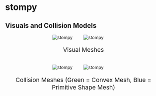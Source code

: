 <!-- THIS IS ALL GENERATED DOCUMENTATION via generate_robot_docs.py. DO NOT MODIFY THIS FILE -->

# stompy

## Visuals and Collision Models

<div>
    <div style="max-width: 100%; display: flex; justify-content: center;">
        <img src="/_static/robot_images/stompy/front_visual.png" style='min-width:min(50%, 100px);max-width:50%;height:auto' alt="stompy">
        <img src="/_static/robot_images/stompy/side_visual.png" style='min-width:min(50%, 100px);max-width:50%;height:auto' alt="stompy">
    </div>
    <p style="text-align: center; font-size: 1.2rem;">Visual Meshes</p>
    <br/>
    <div style="max-width: 100%; display: flex; justify-content: center;">
        <img src="/_static/robot_images/stompy/front_collision.png" style='min-width:min(50%, 100px);max-width:50%;height:auto' alt="stompy">
        <img src="/_static/robot_images/stompy/side_collision.png" style='min-width:min(50%, 100px);max-width:50%;height:auto' alt="stompy">
    </div>
    <p style="text-align: center; font-size: 1.2rem;">Collision Meshes (Green = Convex Mesh, Blue = Primitive Shape Mesh)</p>
</div>

